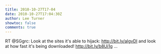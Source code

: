 ```yaml
---
title: 2010-10-27T17-04
date: 2010-10-27T17:04:30Z
author: Lee Turner
showtoc: false
comments: true
---
```


RT @SGgrc: Look at the sites it's able to hijack: http://bit.ly/algvDI and look at how fast it's being downloaded! http://bit.ly/b8Ui1g  ...

